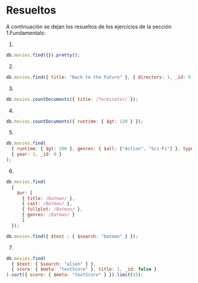 # Resueltos

A continuación se dejan los resueltos de los ejercicios de la sección 1.Fundamentals:

1.
```javascript
db.movies.find({}).pretty();
```

2.
```javascript
db.movies.find({ title: "Back to the Future" }, { directors: 1, _id: 0 });
```

3.
```javascript
db.movies.countDocuments({ title: /Terminator/ });
```

4.
```javascript
db.movies.countDocuments({ runtime: { $gt: 120 } });
```

5.
```javascript
db.movies.find(
  { runtime: { $gt: 200 }, genres: { $all: ["Action", "Sci-Fi"] }, type: 'movie' },
  { year: 1, _id: 0 }
);
```

6.
```javascript
db.movies.find(
  {
    $or: [
      { title: /Batman/ },
      { cast: /Batman/ },
      { fullplot: /Batman/ },
      { genres: /Batman/ }
      ]
  });

db.movies.find({ $text : { $search: "batman" } });
```

7.
```javascript
db.movies.find(
  { $text: { $search: "alien" } },
  { score: { $meta: "textScore" }, title: 1, _id: false }
).sort({ score: { $meta: "textScore" } }).limit(15);
```